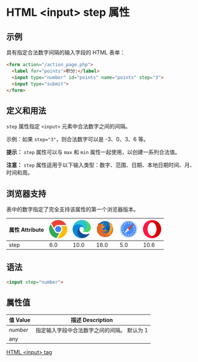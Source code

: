 HTML \<input> step 属性
===

## 示例

具有指定合法数字间隔的输入字段的 HTML 表单：

```html idoc:preview:iframe
<form action="/action_page.php">
  <label for="points">积分:</label>
  <input type="number" id="points" name="points" step="3">
  <input type="submit">
</form>
```


## 定义和用法

`step` 属性指定 `<input>` 元素中合法数字之间的间隔。

示例：如果 `step="3"`，则合法数字可以是 -3、0、3、6 等。

**提示：** `step` 属性可以与 `max` 和 `min` 属性一起使用，以创建一系列合法值。

**注意：** `step` 属性适用于以下输入类型：数字、范围、日期、本地日期时间、月、时间和周。

## 浏览器支持

表中的数字指定了完全支持该属性的第一个浏览器版本。

| 属性 Attribute | ![chrome][1] | ![edge][2] | ![firefox][3] | ![safari][4] | ![opera][5] |
| --- | --- | --- | --- | --- | --- |
| step      | 6.0 | 10.0 | 16.0 | 5.0 | 10.6 |
<!--rehype:style=width: 100%; display: inline-table;-->

## 语法

```html
<input step="number">
```

## 属性值

| 值 Value | 描述 Description |
| ----- | ----- |
| *number* | 指定输入字段中合法数字之间的间隔。 默认为 1 |
| any |   |
<!--rehype:style=width: 100%; display: inline-table;-->

[HTML \<input> tag](./input.md "HTML input 标签参考")

[1]: ../assets/chrome.svg
[2]: ../assets/edge.svg
[3]: ../assets/firefox.svg
[4]: ../assets/safari.svg
[5]: ../assets/opera.svg

